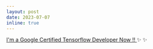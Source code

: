```yaml
---
layout: post
date: 2023-07-07
inline: true
---
```


<a class="news-title" href="https://www.credential.net/b027e80d-7069-434a-8533-b03d84ec4d26#gs.2edop4">I'm a Google Certified Tensorflow Developer Now !! </a> :sparkles:  :sparkles: 
